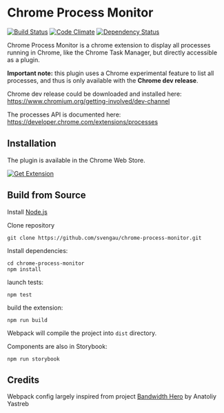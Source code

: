 # Chrome Process Monitor

[![Build Status](https://travis-ci.org/svengau/chrome-process-monitor.svg?branch=master)](https://travis-ci.org/svengau/chrome-process-monitor)
[![Code Climate](https://codeclimate.com/github/svengau/chrome-process-monitor/badges/gpa.svg)](https://codeclimate.com/github/svengau/chrome-process-monitor)
[![Dependency Status](https://beta.gemnasium.com/badges/github.com/svengau/chrome-process-monitor.svg)](https://beta.gemnasium.com/projects/github.com/svengau/chrome-process-monitor)

Chrome Process Monitor is a chrome extension to display all processes running in Chrome, like the Chrome Task Manager, but directly accessible as a plugin.

**Important note:** this plugin uses a Chrome experimental feature to list all processes, and thus is only available with the **Chrome dev release**.

Chrome dev release could be downloaded and installed here: https://www.chromium.org/getting-involved/dev-channel

The processes API is documented here:
https://developer.chrome.com/extensions/processes

## Installation

The plugin is available in the Chrome Web Store.

[![Get Extension](https://developer.chrome.com/webstore/images/ChromeWebStore_Badge_v2_206x58.png)](https://chrome.google.com/webstore/detail/process-monitor/cjmlfpljepbkbepnpddjnckeihpanold)


## Build from Source

Install [Node.js](https://nodejs.org/en/)

Clone repository
```
git clone https://github.com/svengau/chrome-process-monitor.git
```

Install dependencies:

```
cd chrome-process-monitor
npm install
```

launch tests:

```
npm test
```

build the extension:

```
npm run build
```

Webpack will compile the project into `dist` directory.

Components are also in Storybook:

```
npm run storybook
```

## Credits

Webpack config largely inspired from project [Bandwidth Hero](https://github.com/ayastreb/bandwidth-hero) by Anatoliy Yastreb
